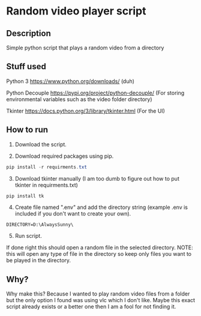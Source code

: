 # Random video player script

## Description
Simple python script that plays a random video from a directory

## Stuff used

Python 3 https://www.python.org/downloads/ (duh)

Python Decouple https://pypi.org/project/python-decouple/ (For storing environmental variables such as the video folder directory)

Tkinter https://docs.python.org/3/library/tkinter.html (For the UI)

## How to run

1. Download the script.

2. Download required packages using pip.

```powershell
pip install -r requirments.txt
```

3. Download tkinter manually (I am too dumb to figure out how to put tkinter in requirments.txt)
```powershell
pip install tk
```

4. Create file named ".env" and add the directory string (example .env is included if you don't want to create your own).

```
DIRECTORY=D:\AlwaysSunny\
```

5. Run script.

If done right this should open a random file in the selected directory. 
NOTE: this will open any type of file in the directory so keep only files you want to be played in the directory.


## Why?

Why make this? Because I wanted to play random video files from a folder but the only option I found was using vlc which I don't like. Maybe this exact script already exists or a better one then I am a fool for not finding it.

